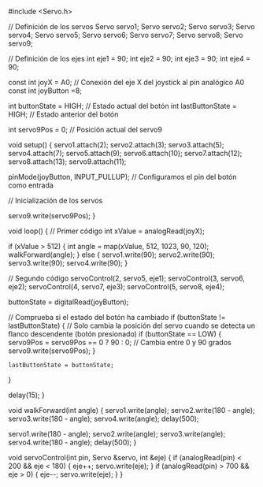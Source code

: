 #include <Servo.h>

// Definición de los servos
Servo servo1;
Servo servo2;
Servo servo3;
Servo servo4;
Servo servo5;
Servo servo6;
Servo servo7;
Servo servo8;
Servo servo9; 

// Definición de los ejes
int eje1 = 90;
int eje2 = 90;
int eje3 = 90;
int eje4 = 90;

const int joyX = A0; // Conexión del eje X del joystick al pin analógico A0
const int joyButton =8; 

int buttonState = HIGH; // Estado actual del botón
int lastButtonState = HIGH; // Estado anterior del botón

int servo9Pos = 0; // Posición actual del servo9

void setup() {
  servo1.attach(2);
  servo2.attach(3);
  servo3.attach(5);
  servo4.attach(7);
  servo5.attach(9); 
  servo6.attach(10);
  servo7.attach(12);
  servo8.attach(13);
  servo9.attach(11); 
  
  pinMode(joyButton, INPUT_PULLUP); // Configuramos el pin del botón como entrada

  // Inicialización de los servos
  
  servo9.write(servo9Pos);
}

void loop() {
  // Primer código
  int xValue = analogRead(joyX);

  if (xValue > 512) {
    int angle = map(xValue, 512, 1023, 90, 120);
    walkForward(angle);
  } else {
    servo1.write(90);
    servo2.write(90);
    servo3.write(90);
    servo4.write(90);
  }

  // Segundo código
  servoControl(2, servo5, eje1);
  servoControl(3, servo6, eje2);
  servoControl(4, servo7, eje3);
  servoControl(5, servo8, eje4);

  
  buttonState = digitalRead(joyButton);
  
  // Comprueba si el estado del botón ha cambiado
  if (buttonState != lastButtonState) {
    // Solo cambia la posición del servo cuando se detecta un flanco descendente (botón presionado)
    if (buttonState == LOW) {
      servo9Pos = servo9Pos == 0 ? 90 : 0; // Cambia entre 0 y 90 grados
      servo9.write(servo9Pos);
    }
    
    
    lastButtonState = buttonState;
  }

  delay(15);
}

void walkForward(int angle) {
  servo1.write(angle);
  servo2.write(180 - angle);
  servo3.write(180 - angle);
  servo4.write(angle);
  delay(500);

  servo1.write(180 - angle);
  servo2.write(angle);
  servo3.write(angle);
  servo4.write(180 - angle);
  delay(500);
}

void servoControl(int pin, Servo &servo, int &eje) {
  if (analogRead(pin) < 200 && eje < 180) {
    eje++;
    servo.write(eje);
  }
  if (analogRead(pin) > 700 && eje > 0) {
    eje--;
    servo.write(eje);
  }
}
